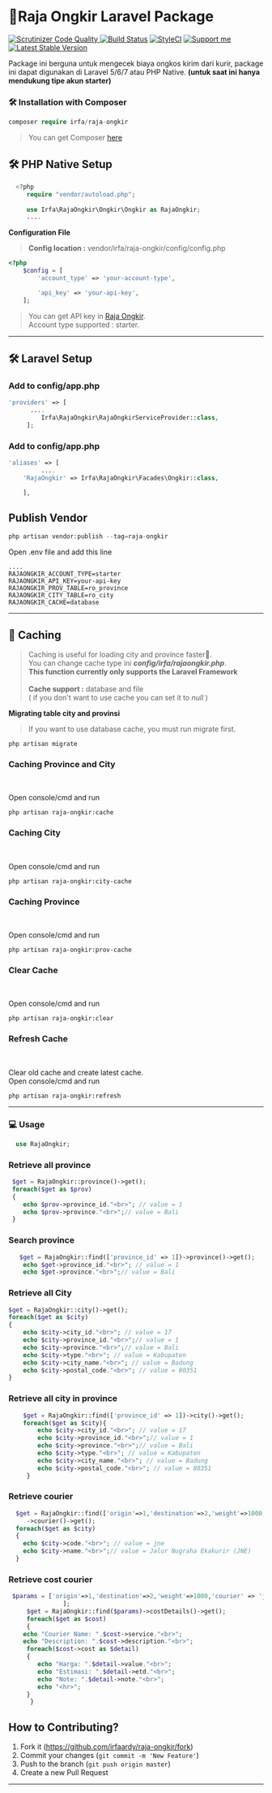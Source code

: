 # 🚀Raja Ongkir Laravel Package

[![Scrutinizer Code Quality](https://scrutinizer-ci.com/g/irfaardy/raja-ongkir/badges/quality-score.png?b=master) ](https://scrutinizer-ci.com/g/irfaardy/raja-ongkir/?branch=master)[![Build Status](https://scrutinizer-ci.com/g/irfaardy/raja-ongkir/badges/build.png?b=master)](https://scrutinizer-ci.com/g/irfaardy/raja-ongkir/build-status/master)  [![StyleCI](https://github.styleci.io/repos/242054297/shield?branch=master)](https://github.styleci.io/repos/242054297) [![Support me](https://img.shields.io/badge/Support-Buy%20me%20a%20coffee-yellow.svg?style=flat-square)](https://www.buymeacoffee.com/OBaAofN) [![Latest Stable Version](https://poser.pugx.org/irfa/raja-ongkir/v/stable)](https://packagist.org/packages/irfa/raja-ongkir)

Package ini berguna untuk mengecek biaya ongkos kirim dari kurir, package ini dapat digunakan di Laravel 5/6/7 atau PHP Native.
**(untuk saat ini hanya mendukung tipe akun starter)**


<h3>🛠️ Installation with Composer </h3>

```php
composer require irfa/raja-ongkir
```

>You can get Composer [ here]( https://getcomposer.org/download/)




<h2>🛠️ PHP Native Setup</h2>


```php
  <?php 
     require "vendor/autoload.php";
        
     use Irfa\RajaOngkir\Ongkir\Ongkir as RajaOngkir;
     ....
```

<b>Configuration File</b>

> **Config location :** vendor/irfa/raja-ongkir/config/config.php

```php
<?php
	$config = [
		'account_type' => 'your-account-type',

		'api_key' => 'your-api-key',
	];
```

> You can get API key in [Raja Ongkir](https://rajaongkir.com/).<br> Account type supported : starter.

***

<h2>🛠️ Laravel Setup </h2>

<h3>Add to config/app.php</h3>

```php
'providers' => [
      ....
         Irfa\RajaOngkir\RajaOngkirServiceProvider::class, 
     ];
```



<h3>Add to config/app.php</h3>

```php
'aliases' => [
         ....
    'RajaOngkir' => Irfa\RajaOngkir\Facades\Ongkir::class,

    ],
```

  <h2>Publish Vendor</h2>


```php
php artisan vendor:publish --tag=raja-ongkir
```

Open .env file and add this line

    ....
    RAJAONGKIR_ACCOUNT_TYPE=starter
    RAJAONGKIR_API_KEY=your-api-key
    RAJAONGKIR_PROV_TABLE=ro_province
    RAJAONGKIR_CITY_TABLE=ro_city
    RAJAONGKIR_CACHE=database

***

<h2>🚀 Caching</h2>

> Caching is useful for loading city and province faster🚀.<br>You can change cache type ini ***config/irfa/rajaongkir.php***. <br>**This function currently only supports the Laravel Framework**<br><br>**Cache support :**  database and file<br> ( if you don't want to use cache you can set it to *null* )


**Migrating table city and provinsi**

> If you want to use database cache, you must run migrate first. 

    php artisan migrate

<h3>Caching Province and City</h3><br>

Open console/cmd and run

    php artisan raja-ongkir:cache

<h3>Caching City</h3><br>

Open console/cmd and run

    php artisan raja-ongkir:city-cache

<h3>Caching Province</h3><br>

Open console/cmd and run

    php artisan raja-ongkir:prov-cache

<h3>Clear Cache</h3><br>

Open console/cmd and run

    php artisan raja-ongkir:clear

<h3>Refresh Cache</h3><br>

Clear old cache and create latest cache.<br>
Open console/cmd and run

    php artisan raja-ongkir:refresh

***

  <h3>💻 Usage</h3>

```php
  use RajaOngkir;
```

<h3>Retrieve all province</h3>

```php
 $get = RajaOngkir::province()->get();
 foreach($get as $prov)
 {
	echo $prov->province_id."<br>"; // value = 1
	echo $prov->province."<br>";// value = Bali
 }
```

<h3>Search province</h3>

 

```php
   $get = RajaOngkir::find(['province_id' => 1])->province()->get();
	echo $get->province_id."<br>"; // value = 1
	echo $get->province."<br>";// value = Bali
```

   

<h3>Retrieve all City</h3>

```php
$get = RajaOngkir::city()->get();
foreach($get as $city)
{
	echo $city->city_id."<br>"; // value = 17
	echo $city->province_id."<br>";// value = 1
	echo $city->province."<br>";// value = Bali
	echo $city->type."<br>"; // value = Kabupaten
	echo $city->city_name."<br>"; // value = Badung
	echo $city->postal_code."<br>"; // value = 80351
}
```

<h3>Retrieve all city in province</h3>


```php
    $get = RajaOngkir::find(['province_id' => 1])->city()->get();
    foreach($get as $city){
		echo $city->city_id."<br>"; // value = 17
		echo $city->province_id."<br>";// value = 1
		echo $city->province."<br>";// value = Bali
		echo $city->type."<br>"; // value = Kabupaten
		echo $city->city_name."<br>"; // value = Badung
		echo $city->postal_code."<br>"; // value = 80351
     }
```

  <h3>Retrieve courier</h3>


```php
  $get = RajaOngkir::find(['origin'=>1,'destination'=>2,'weight'=>1000,'courier' => 'jne'])
	 ->courier()->get();
  foreach($get as $city)
  {
	echo $city->code."<br>"; // value = jne
	echo $city->name."<br>";// value = Jalur Nugraha Ekakurir (JNE)
  }
```

<h3>Retrieve  cost courier</h3>


```php
 $params = ['origin'=>1,'destination'=>2,'weight'=>1000,'courier' => 'jne'
			   ];
     $get = RajaOngkir::find($params)->costDetails()->get();
     foreach($get as $cost)
     {
	echo "Courier Name: ".$cost->service."<br>";
	echo "Description: ".$cost->description."<br>";
	 foreach($cost->cost as $detail)
	 {
		echo "Harga: ".$detail->value."<br>";
		echo "Estimasi: ".$detail->etd."<br>";
		echo "Note: ".$detail->note."<br>";
		echo "<hr>";
	 }
      }
```

## How to Contributing?

1. Fork it (<https://github.com/irfaardy/raja-ongkir/fork>)
2. Commit your changes (`git commit -m 'New Feature'`)
3. Push to the branch (`git push origin master`)
4. Create a new Pull Request

***
